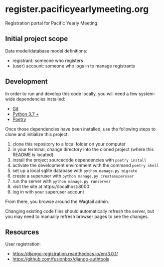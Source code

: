 # register.pacificyearlymeeting.org
Registration portal for Pacific Yearly Meeting.

## Initial project scope
Data model/database model definitions:
- registrant: someone who registers 
- (user) account: someone who logs in to manage registrants

## Development
In order to run and develop this code locally, you will need a few system-wide dependencies installed:

- [Git](https://git-scm.com/)
- [Python 3.7 +](https://www.python.org/)
- [Poetry](https://python-poetry.org/)

Once those dependencies have been installed, use the following steps to clone and initialize this project:

1. clone this repository to a local folder on your computer
2. in your terminal, change directory into the cloned project (where this README is located)
3. install the project sourcecode dependencies with `poetry install`
4. activate the development environment with the command `poetry shell`
5. set up a local sqlite database with `python manage.py migrate`
6. create a superuser with `python manage.py createsuperuser`
7. run the server with `python manage.py runserver`
8. visit the site at https://localhost:8000
9. log in with your superuser account

From there, you browse around the Wagtail admin.

Changing existing code files should automatically refresh the server, but you may need to manually refresh browser pages to see the changes.

## Resources

User registration:
- https://django-registration.readthedocs.io/en/3.0.1/
- https://github.com/fusionbox/django-authtools